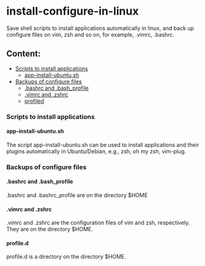 # install-configure-in-linux
Save shell scripts to install applications automatically in linux, and back up configure files on vim, zsh and so on, for example, .vimrc, .bashrc. 
## Content:
- [Scripts to install applications](#Scripts-to-install-applications)
  - [app-install-ubuntu.sh](#app-install-ubuntu)
- [Backups of configure files](#Backups-of-configure-files)
  - [.bashrc and .bash_profile](#.bashrc-and-.bash_profile)
  - [.vimrc and .zshrc](#.vimrc-and-.zshrc)
  - [profiled](#profiled1)

### Scripts to install applications
#### app-install-ubuntu.sh
The script app-install-ubuntu.sh can be used to install applications and their plugins automatically in Ubuntu/Debian, e.g., zsh, oh my zsh, vim-plug.  

### Backups of configure files
#### .bashrc and .bash_profile
.bashrc and .bashrc_profile are on the directory $HOME
#### .vimrc and .zshrc
.vimrc and .zshrc are the configuration files of vim and zsh, respectively. They are on the directory $HOME.
#### profile.d
profile.d is a directory on the directory $HOME. 
